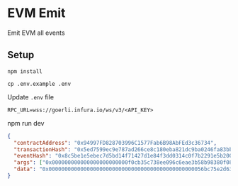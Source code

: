 # EVM Emit 

Emit EVM all events

## Setup

`npm install`

`cp .env.example .env`

Update `.env` file

```
RPC_URL=wss://goerli.infura.io/ws/v3/<API_KEY>
```

npm run dev

```json
{
  "contractAddress": "0x94997FD828703996C1577Fab6B98AbFEd3c36734",
  "transactionHash": "0x5ed7599ec9e787ad266ce8c180eba821dc9ba0246fa83bb2c1cebf1beb3d0cd5",
  "eventHash": "0x8c5be1e5ebec7d5bd14f71427d1e84f3dd0314c0f7b2291e5b200ac8c7c3b925",
  "args": ["0x000000000000000000000000f0cb35c738ee096c6eae3b58b98380f08cb4aea2", "0x000000000000000000000000590b95fa78c8e8b9139a2dfd292ed0770d584e45"],
  "data": "0x0000000000000000000000000000000000000000000000056bc75e2d63100000"
}
```
